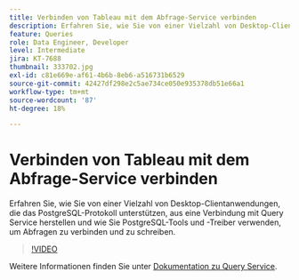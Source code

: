 ```yaml
---
title: Verbinden von Tableau mit dem Abfrage-Service verbinden
description: Erfahren Sie, wie Sie von einer Vielzahl von Desktop-Clientanwendungen, die das PostgreSQL-Protokoll unterstützen, aus eine Verbindung mit Query Service herstellen und wie Sie PostgreSQL-Tools und -Treiber verwenden, um Abfragen zu verbinden und zu schreiben.
feature: Queries
role: Data Engineer, Developer
level: Intermediate
jira: KT-7688
thumbnail: 333702.jpg
exl-id: c81e669e-af61-4b6b-8eb6-a516731b6529
source-git-commit: 42427df298e2c5ae734ce050e935378db51e66a1
workflow-type: tm+mt
source-wordcount: '87'
ht-degree: 18%

---
```


# Verbinden von Tableau mit dem Abfrage-Service verbinden

Erfahren Sie, wie Sie von einer Vielzahl von Desktop-Clientanwendungen, die das PostgreSQL-Protokoll unterstützen, aus eine Verbindung mit Query Service herstellen und wie Sie PostgreSQL-Tools und -Treiber verwenden, um Abfragen zu verbinden und zu schreiben.

>[!VIDEO](https://video.tv.adobe.com/v/333702?quality=12&learn=on)

Weitere Informationen finden Sie unter [Dokumentation zu Query Service](https://experienceleague.adobe.com/docs/experience-platform/query/home.html?lang=de).
